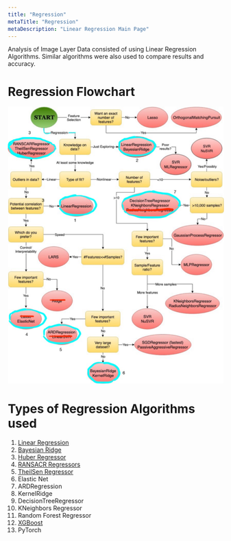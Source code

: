 ```yaml
---
title: "Regression"
metaTitle: "Regression"
metaDescription: "Linear Regression Main Page"
---
```


Analysis of Image Layer Data consisted of using Linear Regression Algorithms. Similar
algorithms were also used to compare results and accuracy.

# Regression Flowchart

<img src="img/flowchart.jpeg"/>



# Types of Regression Algorithms used    

1. [Linear Regression](Regression/LinearRegression)
2. [Bayesian Ridge](Regression/bayesian)
3. [Huber Regressor](Regression/huber)
4. [RANSACR Regressors](Regression/huber)
5. [TheilSen Regressor](Regression/huber)
6. Elastic Net
7. ARDRegression
8. KernelRidge
9. DecisionTreeRegressor
10. KNeighbors Regressor
11. Random Forest Regressor
12. [XGBoost](Regression/xgboost)
13. PyTorch
